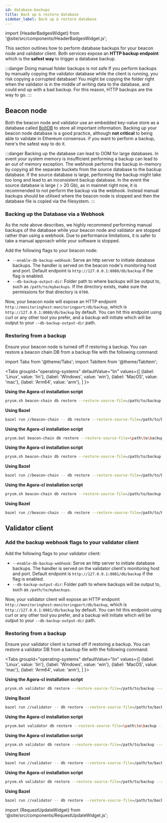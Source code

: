 ```yaml
---
id: database-backups
title: Back up & restore database
sidebar_label: Back up & restore database
---
```


import {HeaderBadgesWidget} from '@site/src/components/HeaderBadgesWidget.js';

<HeaderBadgesWidget />

This section outlines how to perform database backups for your beacon node and validator client. Both services expose an **HTTP backup endpoint** which is the **safest way** to trigger a database backup.

:::danger Doing manual folder backups is not safe
If you perform backups by manually copying the validator database while the client is running, you risk copying a corrupted database! You might be copying the folder right when the validator is in the middle of writing data to the database, and could end up with a bad backup. For this reason, HTTP backups are the way to go.
:::

## Beacon node

Both the beacon node and validator use an embedded key-value store as a database called [BoltDB](https://github.com/boltdb/bolt) to store all important information. Backing up your beacon node database is a good practice, although **not critical** to being able to validate in Ethereum consensus. if you want to perform a backup, here's the safest way to do it.

:::danger Backing up the database can lead to OOM for large databases.
In event your system memory is insufficient performing a backup can lead to an out of memory exception. The webhook performs the backup in-memory by copying all the separate buckets from the source database to the backup database. If the source database is large, performing the backup might take too long and lead to an inconsistent backup database. In the event the source database is large ( > 20 Gb), as in mainnet right now, it is recommended to not perform the backup via the webhook. Instead manual backups should be utilised where the beacon node is stopped and then the database file is copied via the filesystem.
:::

### Backing up the Database via a Webhook

As the note above describes, we highly recommend performing manual backups of the database while your beacon node and validator are stopped rather than using a webhook. Due to performance limitations, it is safer to take a manual approach while your software is stopped.

Add the following flags to your beacon node:

- `--enable-db-backup-webhook`: Serve an http server to initiate database backups. The handler is served on the beacon node's monitoring host and port. Default endpoint is `http://127.0.0.1:8080/db/backup` if the flag is enabled.
- `--db-backup-output-dir`: Folder path to where backups will be output to, such as `/path/to/mybackups`. If the directory exists, make sure the permissions for that directory is `0700`.

Now, your beacon node will expose an HTTP endpoint `http://monitoringhost:monitoringport/db/backup`, which is `http://127.0.0.1:8080/db/backup` by default. You can hit this endpoint using curl or any other tool you prefer, and a backup will initiate which will be output to your `--db-backup-output-dir` path.

### Restoring from a backup

Ensure your beacon node is turned off if restoring a backup. You can restore a beacon chain DB from a backup file with the following command:

import Tabs from '@theme/Tabs';
import TabItem from '@theme/TabItem';

<Tabs
  groupId="operating-systems"
  defaultValue="lin"
  values={[
    {label: 'Linux', value: 'lin'},
    {label: 'Windows', value: 'win'},
    {label: 'MacOS', value: 'mac'},
    {label: 'Arm64', value: 'arm'},
  ]
}>
<TabItem value="lin">

**Using the Agora-cl installation script**

```sh
prysm.sh beacon-chain db restore --restore-source-file=/path/to/backup --restore-target-dir=/path/to/desired/datadir
```

**Using Bazel**

```sh
bazel run //beacon-chain -- db restore --restore-source-file=/path/to/backup --restore-target-dir=/path/to/desired/datadir
```

</TabItem>
<TabItem value="win">

**Using the Agora-cl installation script**

```sh
prysm.bat beacon-chain db restore --restore-source-file=\path\to\backup --restore-target-dir=\path\to\desired\datadir
```

</TabItem>
<TabItem value="mac">

**Using the Agora-cl installation script**

```sh
prysm.sh beacon-chain db restore --restore-source-file=/path/to/backup --restore-target-dir=/path/to/desired/datadir
```

**Using Bazel**

```sh
bazel run //beacon-chain -- db restore --restore-source-file=/path/to/backup --restore-target-dir=/path/to/desired/datadir
```

</TabItem>
<TabItem value="arm">

**Using the Agora-cl installation script**

```sh
prysm.sh beacon-chain db restore --restore-source-file=/path/to/backup --restore-target-dir=/path/to/desired/datadir
```

**Using Bazel**

```sh
bazel run //beacon-chain -- db restore --restore-source-file=/path/to/backup --restore-target-dir=/path/to/desired/datadir
```

</TabItem>
</Tabs>

## Validator client

### Add the backup webhook flags to your validator client

Add the following flags to your validator client:

- `--enable-db-backup-webhook`: Serve an http server to initiate database backups. The handler is served on the validator client's monitoring host and port. Default endpoint is `http://127.0.0.1:8081/db/backup` if the flag is enabled.
- `--db-backup-output-dir`: Folder path to where backups will be output to, such as `/path/to/mybackups`.

Now, your validator client will expose an HTTP endpoint `http://monitoringhost:monitoringport/db/backup`, which is `http://127.0.0.1:8081/db/backup` by default. You can hit this endpoint using curl or any other tool you prefer, and a backup will initiate which will be output to your `--db-backup-output-dir` path.


### Restoring from a backup

Ensure your validator client is turned off if restoring a backup. You can restore a validator DB from a backup file with the following command:

<Tabs
  groupId="operating-systems"
  defaultValue="lin"
  values={[
    {label: 'Linux', value: 'lin'},
    {label: 'Windows', value: 'win'},
    {label: 'MacOS', value: 'mac'},
    {label: 'Arm64', value: 'arm'},
  ]
}>
<TabItem value="lin">

**Using the Agora-cl installation script**

```sh
prysm.sh validator db restore --restore-source-file=/path/to/backup --restore-target-dir=/path/to/desired/datadir
```

**Using Bazel**

```sh
bazel run //validator -- db restore --restore-source-file=/path/to/backup --restore-target-dir=/path/to/desired/datadir
```

</TabItem>
<TabItem value="win">

**Using the Agora-cl installation script**

```sh
prysm.bat validator db restore --restore-source-file=\path\to\backup --restore-target-dir=\path\to\desired\datadir
```

</TabItem>
<TabItem value="mac">

**Using the Agora-cl installation script**

```sh
prysm.sh validator db restore --restore-source-file=/path/to/backup --restore-target-dir=/path/to/desired/datadir
```

**Using Bazel**

```sh
bazel run //validator -- db restore --restore-source-file=/path/to/backup --restore-target-dir=/path/to/desired/datadir
```

</TabItem>
<TabItem value="arm">

**Using the Agora-cl installation script**

```sh
prysm.sh validator db restore --restore-source-file=/path/to/backup --restore-target-dir=/path/to/desired/datadir
```

**Using Bazel**

```sh
bazel run //validator -- db restore --restore-source-file=/path/to/backup --restore-target-dir=/path/to/desired/datadir
```

</TabItem>
</Tabs>


import {RequestUpdateWidget} from '@site/src/components/RequestUpdateWidget.js';

<RequestUpdateWidget />
